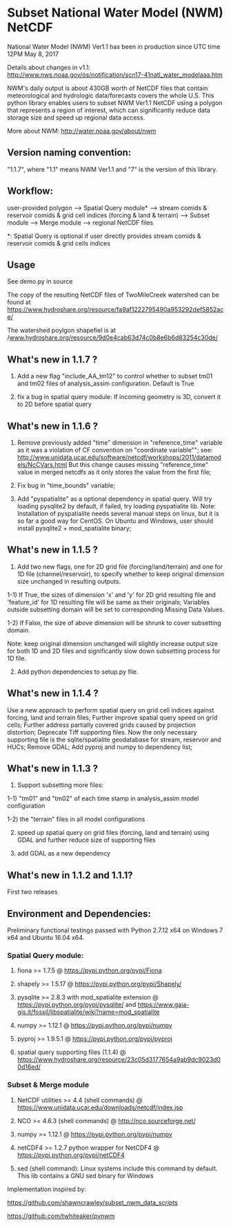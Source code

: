 # Subset National Water Model (NWM) NetCDF

National Water Model (NWM) Ver1.1 has been in production since UTC time 12PM May 8, 2017

Details about changes in v1.1:  http://www.nws.noaa.gov/os/notification/scn17-41natl_water_modelaaa.htm

NWM's daily output is about 430GB worth of NetCDF files that contain meteorological and hydrologic data/forecasts covers the whole U.S.
This python library enables users to subset NWM Ver1.1 NetCDF using a polygon that represents a region of interest, which can significantly reduce data storage size and speed up regional data access.

More about NWM: http://water.noaa.gov/about/nwm

## Version naming convention:
"1.1.7", where "1.1" means NWM Ver1.1 and "7" is the version of this library.

## Workflow:
user-provided polygon --> Spatial Query module* --> stream comids & reservoir comids & grid cell indices (forcing & land & terrain) -->
Subset module --> Merge module --> regional NetCDF files

*: Spatial Query is optional if user directly provides stream comids & reservoir comids & grid cells indices

## Usage
See demo.py in source

The copy of the resulting NetCDF files of TwoMileCreek watershed can be found at https://www.hydroshare.org/resource/fa9af1222795490a953292def5852ace/

The watershed poylgon shapefiel is at /www.hydroshare.org/resource/9d0e4cab63d74c0b8e6b6d83254c30de/

## What's new in 1.1.7 ?

 1) Add a new flag "include_AA_tm12" to control whether to subset tm01 and tm02 files of analysis_assim configuration. Default is True

 2) fix a bug in spatial query module: If incoming geometry is 3D, convert it to 2D before spatial query

## What's new in 1.1.6 ?

 1) Remove previously added "time" dimension in "reference_time" variable as it was a violation of CF convention on "coordinate variable"";
 see: http://www.unidata.ucar.edu/software/netcdf/workshops/2011/datamodels/NcCVars.html
 But this change causes missing "reference_time" value in merged netcdfs as it only stores the value from the first file;

 2) Fix bug in "time_bounds" variable;

 3) Add "pyspatialite" as a optional dependency in spatial query. Will try loading pysqlite2 by default, if failed,  try loading pyspatialite lib.
 Note: Installation of pyspatialite needs several manual steps on linux, but it is so far a good way for CentOS. On Ubuntu and Windows, user should install pysqlite2 + mod_spatialite binary;

## What's new in 1.1.5 ?

 1) Add two new flags, one for 2D grid file (forcing/land/terrain) and one for 1D file (channel/reservoir), to specify whether to keep original dimension size unchanged in resulting outputs.

 1-1) If True, the sizes of dimension 'x' and 'y' for 2D grid resulting file and 'feature_id' for 1D resulting file will be same as their originals;
 Variables outside subsetting domain will be set to corresponding Missing Data Values.

 1-2) If False, the size of above dimension will be shrunk to cover subsetting domain.

 Note: keep original dimension unchanged will slightly increase output size for both 1D and 2D files and significantly slow down subsetting process for 1D file.

 2) Add python dependencies to setup.py file.

## What's new in 1.1.4 ?

 Use a new approach to perform spatial query on grid cell indices against forcing, land and terrain files;
 Further improve spatial query speed on grid cells;
 Further address partially covered grids caused by projection distortion;
 Deprecate Tiff supporting files. Now the only necessary supporting file is the sqlite/spatialite geodatabase for stream, reservoir and HUCs;
 Remove GDAL; Add pyproj and numpy to dependency list;

## What's new in 1.1.3 ?
1) Support subsetting more files:

1-1) "tm01" and "tm02" of each time stamp in analysis_assim model configuration

1-2) the "terrain" files in all model configurations

2) speed up spatial query on grid files (forcing, land and terrain) using GDAL and further reduce size of supporting files

3) add GDAL as a new dependency

## What's new in 1.1.2 and 1.1.1?

First two releases

## Environment and Dependencies:
Preliminary functional testings passed with Python 2.7.12 x64 on Windows 7 x64 and Ubuntu 16.04 x64.

### Spatial Query module:

1) fiona >= 1.7.5 @ https://pypi.python.org/pypi/Fiona

2) shapely >= 1.5.17 @ https://pypi.python.org/pypi/Shapely/

3) pysqlite >= 2.8.3 with mod_spatialite extension @ https://pypi.python.org/pypi/pysqlite/ and https://www.gaia-gis.it/fossil/libspatialite/wiki?name=mod_spatialite

4) numpy >= 1.12.1 @ https://pypi.python.org/pypi/numpy

5) pyproj >= 1.9.5.1 @ https://pypi.python.org/pypi/pyproj

6) spatial query supporting files (1.1.4) @ https://www.hydroshare.org/resource/23c05d3177654a9ab9dc9023d00d16ed/

### Subset & Merge module

1) NetCDF utilities >= 4.4 (shell commands) @ https://www.unidata.ucar.edu/downloads/netcdf/index.jsp

2) NCO >= 4.6.3 (shell commands) @ http://nco.sourceforge.net/

3) numpy >= 1.12.1 @ https://pypi.python.org/pypi/numpy

4) netCDF4 >= 1.2.7 python wrapper for NetCDF4 @ https://pypi.python.org/pypi/netCDF4

5) sed (shell command): Linux systems include this command by default. This lib contains a GNU sed binary for Windows

Implementation inspired by:

https://github.com/shawncrawley/subset_nwm_data_scripts

https://github.com/twhiteaker/pynwm